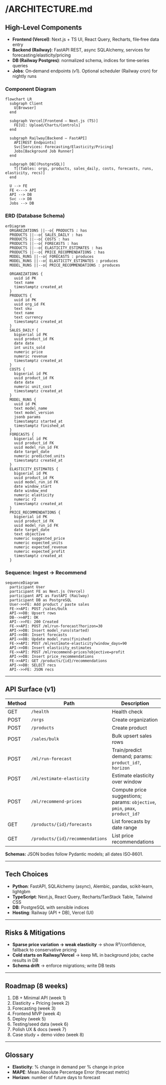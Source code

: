 # /ARCHITECTURE.md

## High‑Level Components

* **Frontend (Vercel)**: Next.js + TS UI, React Query, Recharts, file‑free data entry
* **Backend (Railway)**: FastAPI REST, async SQLAlchemy, services for forecasting/elasticity/pricing
* **DB (Railway Postgres)**: normalized schema, indices for time‑series queries
* **Jobs**: On‑demand endpoints (v1). Optional scheduler (Railway cron) for nightly runs

### Component Diagram

```mermaid
flowchart LR
  subgraph Client
    U[Browser]
  end

  subgraph Vercel[Frontend — Next.js (TS)]
    FE[UI: Upload/Charts/Controls]
  end

  subgraph Railway[Backend — FastAPI]
    API[REST Endpoints]
    Svc[Services: Forecasting/Elasticity/Pricing]
    Jobs[Background Job Runner]
  end

  subgraph DB[(PostgreSQL)]
    T[(Tables: orgs, products, sales_daily, costs, forecasts, runs, elasticity, recs)]
  end

  U --> FE
  FE <---> API
  API --> DB
  Svc --> DB
  Jobs --> DB
```

### ERD (Database Schema)

```mermaid
erDiagram
  ORGANIZATIONS ||--o{ PRODUCTS : has
  PRODUCTS ||--o{ SALES_DAILY : has
  PRODUCTS ||--o{ COSTS : has
  PRODUCTS ||--o{ FORECASTS : has
  PRODUCTS ||--o{ ELASTICITY_ESTIMATES : has
  PRODUCTS ||--o{ PRICE_RECOMMENDATIONS : has
  MODEL_RUNS ||--o{ FORECASTS : produces
  MODEL_RUNS ||--o{ ELASTICITY_ESTIMATES : produces
  MODEL_RUNS ||--o{ PRICE_RECOMMENDATIONS : produces

  ORGANIZATIONS {
    uuid id PK
    text name
    timestamptz created_at
  }
  PRODUCTS {
    uuid id PK
    uuid org_id FK
    text sku
    text name
    text currency
    timestamptz created_at
  }
  SALES_DAILY {
    bigserial id PK
    uuid product_id FK
    date date
    int units_sold
    numeric price
    numeric revenue
    timestamptz created_at
  }
  COSTS {
    bigserial id PK
    uuid product_id FK
    date date
    numeric unit_cost
    timestamptz created_at
  }
  MODEL_RUNS {
    uuid id PK
    text model_name
    text model_version
    jsonb params
    timestamptz started_at
    timestamptz finished_at
  }
  FORECASTS {
    bigserial id PK
    uuid product_id FK
    uuid model_run_id FK
    date target_date
    numeric predicted_units
    timestamptz created_at
  }
  ELASTICITY_ESTIMATES {
    bigserial id PK
    uuid product_id FK
    uuid model_run_id FK
    date window_start
    date window_end
    numeric elasticity
    numeric r2
    timestamptz created_at
  }
  PRICE_RECOMMENDATIONS {
    bigserial id PK
    uuid product_id FK
    uuid model_run_id FK
    date target_date
    text objective
    numeric suggested_price
    numeric expected_units
    numeric expected_revenue
    numeric expected_profit
    timestamptz created_at
  }
```

### Sequence: Ingest → Recommend

```mermaid
sequenceDiagram
  participant User
  participant FE as Next.js (Vercel)
  participant API as FastAPI (Railway)
  participant DB as PostgreSQL
  User->>FE: Add product / paste sales
  FE->>API: POST /sales/bulk
  API->>DB: Upsert rows
  DB-->>API: OK
  API-->>FE: 200 Created
  FE->>API: POST /ml/run-forecast?horizon=30
  API->>DB: Insert model_runs(started)
  API->>DB: Insert forecasts
  API->>DB: Update model_runs(finished)
  FE->>API: POST /ml/estimate-elasticity?window_days=90
  API->>DB: Insert elasticity_estimates
  FE->>API: POST /ml/recommend-prices?objective=profit
  API->>DB: Insert price_recommendations
  FE->>API: GET /products/{id}/recommendations
  API->>DB: SELECT recs
  API-->>FE: JSON recs
```

---

## API Surface (v1)

| Method | Path                             | Description                                                                   |
| ------ | -------------------------------- | ----------------------------------------------------------------------------- |
| GET    | `/health`                        | Health check                                                                  |
| POST   | `/orgs`                          | Create organization                                                           |
| POST   | `/products`                      | Create product                                                                |
| POST   | `/sales/bulk`                    | Bulk upsert sales rows                                                        |
| POST   | `/ml/run-forecast`               | Train/predict demand; params: `product_id?`, `horizon`                        |
| POST   | `/ml/estimate-elasticity`        | Estimate elasticity over window                                               |
| POST   | `/ml/recommend-prices`           | Compute price suggestions; params: `objective`, `pmin`, `pmax`, `product_id?` |
| GET    | `/products/{id}/forecasts`       | List forecasts by date range                                                  |
| GET    | `/products/{id}/recommendations` | List price recommendations                                                    |

**Schemas:** JSON bodies follow Pydantic models; all dates ISO‑8601.

---

## Tech Choices

* **Python**: FastAPI, SQLAlchemy (async), Alembic, pandas, scikit‑learn, lightgbm
* **TypeScript**: Next.js, React Query, Recharts/TanStack Table, Tailwind CSS
* **DB**: PostgreSQL with sensible indices
* **Hosting**: Railway (API + DB), Vercel (UI)

---

## Risks & Mitigations

* **Sparse price variation → weak elasticity** → show R²/confidence, fallback to conservative pricing
* **Cold starts on Railway/Vercel** → keep ML in background jobs; cache results in DB
* **Schema drift** → enforce migrations; write DB tests

---

## Roadmap (8 weeks)

1. DB + Minimal API (week 1)
2. Elasticity + Pricing (week 2)
3. Forecasting (week 3)
4. Frontend MVP (week 4)
5. Deploy (week 5)
6. Testing/seed data (week 6)
7. Polish UX & docs (week 7)
8. Case study + demo video (week 8)

---

## Glossary

* **Elasticity**: % change in demand per % change in price
* **MAPE**: Mean Absolute Percentage Error (forecast metric)
* **Horizon**: number of future days to forecast
